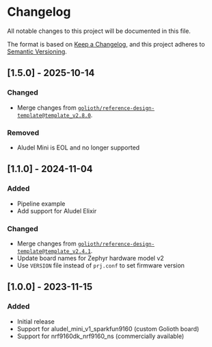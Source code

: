 <!-- Copyright (c) 2023 Golioth, Inc. -->
<!-- SPDX-License-Identifier: Apache-2.0 -->

# Changelog

All notable changes to this project will be documented in this file.

The format is based on [Keep a Changelog](https://keepachangelog.com/en/1.1.0/),
and this project adheres to [Semantic Versioning](https://semver.org/spec/v2.0.0.html).

## [1.5.0] - 2025-10-14

### Changed

- Merge changes from
  [`golioth/reference-design-template@template_v2.8.0`](https://github.com/golioth/reference-design-template/tree/template_v2.8.0).

### Removed

- Aludel Mini is EOL and no longer supported

## [1.1.0] - 2024-11-04

### Added

- Pipeline example
- Add support for Aludel Elixir

### Changed

- Merge changes from
  [`golioth/reference-design-template@template_v2.4.1`](https://github.com/golioth/reference-design-template/tree/template_v2.4.1).
- Update board names for Zephyr hardware model v2
- Use `VERSION` file instead of `prj.conf` to set firmware version

## [1.0.0] - 2023-11-15

### Added
- Initial release
- Support for aludel_mini_v1_sparkfun9160 (custom Golioth board)
- Support for nrf9160dk_nrf9160_ns (commercially available)
